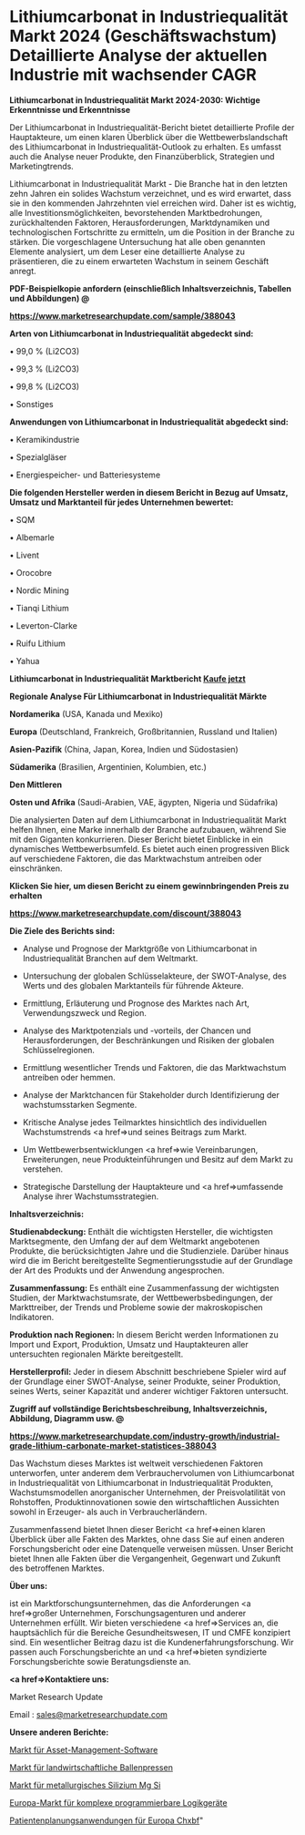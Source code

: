 # Lithiumcarbonat in Industriequalität Markt 2024 (Geschäftswachstum) Detaillierte Analyse der aktuellen Industrie mit wachsender CAGR

<strong>Lithiumcarbonat in Industriequalität Markt 2024-2030: Wichtige Erkenntnisse und Erkenntnisse</strong>

Der Lithiumcarbonat in Industriequalität-Bericht bietet detaillierte Profile der Hauptakteure, um einen klaren Überblick über die Wettbewerbslandschaft des Lithiumcarbonat in Industriequalität-Outlook zu erhalten. Es umfasst auch die Analyse neuer Produkte, den Finanzüberblick, Strategien und Marketingtrends.

Lithiumcarbonat in Industriequalität Markt - Die Branche hat in den letzten zehn Jahren ein solides Wachstum verzeichnet, und es wird erwartet, dass sie in den kommenden Jahrzehnten viel erreichen wird. Daher ist es wichtig, alle Investitionsmöglichkeiten, bevorstehenden Marktbedrohungen, zurückhaltenden Faktoren, Herausforderungen, Marktdynamiken und technologischen Fortschritte zu ermitteln, um die Position in der Branche zu stärken. Die vorgeschlagene Untersuchung hat alle oben genannten Elemente analysiert, um dem Leser eine detaillierte Analyse zu präsentieren, die zu einem erwarteten Wachstum in seinem Geschäft anregt.



<strong><b>PDF-Beispielkopie anfordern (einschließlich Inhaltsverzeichnis, Tabellen und Abbildungen) @ </b></strong>

<strong><a href=https://www.marketresearchupdate.com/sample/388043>

<strong>https://www.marketresearchupdate.com/sample/388043</u></a></strong></strong>



<strong>Arten von Lithiumcarbonat in Industriequalität abgedeckt sind:</strong>

• 99,0 % (Li2CO3)

• 99,3 % (Li2CO3)

• 99,8 % (Li2CO3)

• Sonstiges



<strong>Anwendungen von Lithiumcarbonat in Industriequalität abgedeckt sind:</strong>

• Keramikindustrie

• Spezialgläser

• Energiespeicher- und Batteriesysteme



<strong>Die folgenden Hersteller werden in diesem Bericht in Bezug auf Umsatz, Umsatz und Marktanteil für jedes Unternehmen bewertet:</strong>

• SQM

• Albemarle

• Livent

• Orocobre

• Nordic Mining

• Tianqi Lithium

• Leverton-Clarke

• Ruifu Lithium

• Yahua



<strong>Lithiumcarbonat in Industriequalität Marktbericht <a href=https://www.marketresearchupdate.com/buynow/388043>Kaufe jetzt</a></strong>



<strong>Regionale Analyse Für Lithiumcarbonat in Industriequalität Märkte</strong>



<strong>Nordamerika</strong> (USA, Kanada und Mexiko)



<strong>Europa</strong> (Deutschland, Frankreich, Großbritannien, Russland und Italien)



<strong>Asien-Pazifik</strong> (China, Japan, Korea, Indien und Südostasien)



<strong>Südamerika</strong> (Brasilien, Argentinien, Kolumbien, etc.)



<strong>Den Mittleren</strong> 

<strong>Osten und Afrika</strong> (Saudi-Arabien, VAE, ägypten, Nigeria und Südafrika)

Die analysierten Daten auf dem Lithiumcarbonat in Industriequalität Markt helfen Ihnen, eine Marke innerhalb der Branche aufzubauen, während Sie mit den Giganten konkurrieren. Dieser Bericht bietet Einblicke in ein dynamisches Wettbewerbsumfeld. Es bietet auch einen progressiven Blick auf verschiedene Faktoren, die das Marktwachstum antreiben oder einschränken.



<strong>Klicken Sie hier, um diesen Bericht zu einem gewinnbringenden Preis zu erhalten
</strong>

<strong><a href=https://www.marketresearchupdate.com/discount/388043>https://www.marketresearchupdate.com/discount/388043</b></u></strong></a>



<strong>Die Ziele des Berichts sind:</strong>

- Analyse und Prognose der Marktgröße von Lithiumcarbonat in Industriequalität Branchen auf dem Weltmarkt.

- Untersuchung der globalen Schlüsselakteure, der SWOT-Analyse, des Werts und des globalen Marktanteils für führende Akteure.

- Ermittlung, Erläuterung und Prognose des Marktes nach Art, Verwendungszweck und Region.

- Analyse des Marktpotenzials und -vorteils, der Chancen und Herausforderungen, der Beschränkungen und Risiken der globalen Schlüsselregionen.

- Ermittlung wesentlicher Trends und Faktoren, die das Marktwachstum antreiben oder hemmen.

- Analyse der Marktchancen für Stakeholder durch Identifizierung der wachstumsstarken Segmente.

- Kritische Analyse jedes Teilmarktes hinsichtlich des individuellen Wachstumstrends <a href=>und</a> seines Beitrags zum Markt.

- Um Wettbewerbsentwicklungen <a href=>wie</a> Vereinbarungen, Erweiterungen, neue Produkteinführungen und Besitz auf dem Markt zu verstehen.

- Strategische Darstellung der Hauptakteure und <a href=>umfas</a>sende Analyse ihrer Wachstumsstrategien.



<strong>Inhaltsverzeichnis:</strong>



<strong>Studienabdeckung:</strong> Enthält die wichtigsten Hersteller, die wichtigsten Marktsegmente, den Umfang der auf dem Weltmarkt angebotenen Produkte, die berücksichtigten Jahre und die Studienziele. Darüber hinaus wird die im Bericht bereitgestellte Segmentierungsstudie auf der Grundlage der Art des Produkts und der Anwendung angesprochen.



<strong>Zusammenfassung:</strong> Es enthält eine Zusammenfassung der wichtigsten Studien, der Marktwachstumsrate, der Wettbewerbsbedingungen, der Markttreiber, der Trends und Probleme sowie der makroskopischen Indikatoren.



<strong>Produktion nach Regionen:</strong> In diesem Bericht werden Informationen zu Import und Export, Produktion, Umsatz und Hauptakteuren aller untersuchten regionalen Märkte bereitgestellt.



<strong>Herstellerprofil:</strong> Jeder in diesem Abschnitt beschriebene Spieler wird auf der Grundlage einer SWOT-Analyse, seiner Produkte, seiner Produktion, seines Werts, seiner Kapazität und anderer wichtiger Faktoren untersucht.



<strong><b>Zugriff auf vollständige Berichtsbeschreibung, Inhaltsverzeichnis, Abbildung, Diagramm usw. @ </b></strong>

<strong><a href=https://www.marketresearchupdate.com/industry-growth/industrial-grade-lithium-carbonate-market-statistices-388043>https://www.marketresearchupdate.com/industry-growth/industrial-grade-lithium-carbonate-market-statistices-388043</a></strong>

Das Wachstum dieses Marktes ist weltweit verschiedenen Faktoren unterworfen, unter anderem dem Verbrauchervolumen von Lithiumcarbonat in Industriequalität von Lithiumcarbonat in Industriequalität Produkten, Wachstumsmodellen anorganischer Unternehmen, der Preisvolatilität von Rohstoffen, Produktinnovationen sowie den wirtschaftlichen Aussichten sowohl in Erzeuger- als auch in Verbraucherländern.

Zusammenfassend bietet Ihnen dieser Bericht <a href=>einen</a> klaren Überblick über alle Fakten des Marktes, ohne dass Sie auf einen anderen Forschungsbericht oder eine Datenquelle verweisen müssen. Unser Bericht bietet Ihnen alle Fakten über die Vergangenheit, Gegenwart und Zukunft des betroffenen Marktes.



<strong>Über uns:</strong>

 ist ein Marktforschungsunternehmen, das die Anforderungen <a href=>großer</a> Unternehmen, Forschungsagenturen und anderer Unternehmen erfüllt. Wir bieten verschiedene <a href=>Services</a> an, die hauptsächlich für die Bereiche Gesundheitswesen, IT und CMFE konzipiert sind. Ein wesentlicher Beitrag dazu ist die Kundenerfahrungsforschung. Wir passen auch Forschungsberichte an und <a href=>bieten</a> syndizierte Forschungsberichte sowie Beratungsdienste an.



<strong><a href=>Kontaktiere uns:</a></strong>

Market Research Update

Email : sales@marketresearchupdate.com



<strong>Unsere anderen Berichte:</strong>

<a href=https://www.linkedin.com/pulse/asset-management-software-market-2023>Markt für Asset-Management-Software</a>

<a href=https://www.linkedin.com/pulse/agricultural-balers-twine-market-size>Markt für landwirtschaftliche Ballenpressen</a>

<a href=https://www.linkedin.com/pulse/metallurgical-silicon-mg-si-market-2023-analysis-growth>Markt für metallurgisches Silizium Mg Si</a>

<a href=https://www.linkedin.com/pulse/europe-complex-programmable-logic-devices-market>Europa-Markt für komplexe programmierbare Logikgeräte</a>

<a href=https://www.linkedin.com/pulse/europe-patient-scheduling-applications-chxbf/>Patientenplanungsanwendungen für Europa Chxbf</a>"
